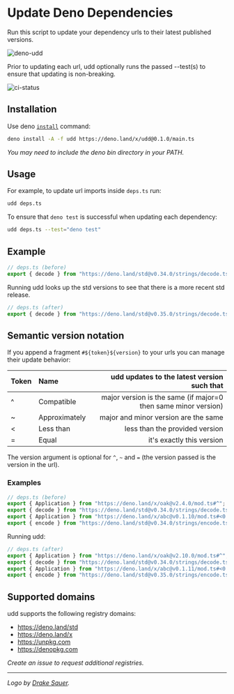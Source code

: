 # Update Deno Dependencies

Run this script to update your dependency urls to their latest published versions.

![deno-udd](https://user-images.githubusercontent.com/1931852/76134819-37add280-5fd6-11ea-96c3-adbd57cfa68c.jpg)

Prior to updating each url, udd optionally runs the passed --test(s)
to ensure that updating is non-breaking.

![ci-status](https://github.com/hayd/deno-udd/workflows/ci/badge.svg)

## Installation

Use deno [`install`](https://deno.land/std/manual.md#installing-executable-scripts) command:

```sh
deno install -A -f udd https://deno.land/x/udd@0.1.0/main.ts
```
_You may need to include the deno bin directory in your PATH._

## Usage

For example, to update url imports inside `deps.ts` run:

```sh
udd deps.ts
```

To ensure that `deno test` is successful when updating each dependency:

```sh
udd deps.ts --test="deno test"
```

## Example

```ts
// deps.ts (before)
export { decode } from "https://deno.land/std@v0.34.0/strings/decode.ts";
```

Running udd looks up the std versions to see that there is a more recent std release.

```ts
// deps.ts (after)
export { decode } from "https://deno.land/std@v0.35.0/strings/decode.ts";
```

## Semantic version notation

If you append a fragment `#${token}${version}` to your urls you can manage their update behavior:

| Token | Name | udd updates to the latest version such that |
| :---  | :--- |     ---: |
| ^ | Compatible    | major version is the same (if major=0 then same minor version) |
| ~ | Approximately | major and minor version are the same |
| < | Less than     | less than the provided version |
| = | Equal         | it's exactly this version |

The version argument is optional for `^`, `~` and `=` (the version passed is the version in the url).

### Examples

```ts
// deps.ts (before)
export { Application } from "https://deno.land/x/oak@v2.4.0/mod.ts#^";
export { decode } from "https://deno.land/std@v0.34.0/strings/decode.ts#=";
export { Application } from "https://deno.land/x/abc@v0.1.10/mod.ts#<0.2.0";
export { encode } from "https://deno.land/std@v0.34.0/strings/encode.ts#~";
```

Running udd:

```ts
// deps.ts (after)
export { Application } from "https://deno.land/x/oak@v2.10.0/mod.ts#^";
export { decode } from "https://deno.land/std@v0.34.0/strings/decode.ts#=";
export { Application } from "https://deno.land/x/abc@v0.1.11/mod.ts#<0.2.0";
export { encode } from "https://deno.land/std@v0.35.0/strings/encode.ts#~";
```

## Supported domains

udd supports the following registry domains:

- https://deno.land/std
- https://deno.land/x
- https://unpkg.com
- https://denopkg.com

_Create an issue to request additional registries._

---

_Logo by [Drake Sauer](http://clipart-library.com/clipart/6ir6AMoKT.htm)._
